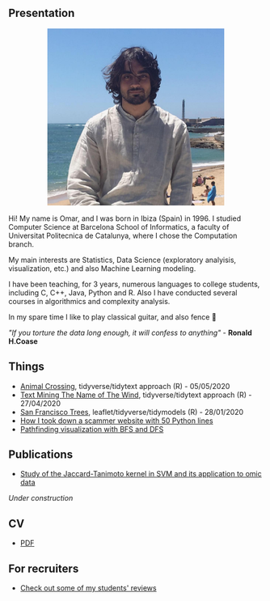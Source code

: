 ## Presentation
<p align="center">
    <img width="350" height="350" src="posts/images/avatar.bmp">
</p>

Hi! My name is Omar, and I was born in Ibiza (Spain) in 1996.
I studied Computer Science at Barcelona School of Informatics, a faculty of Universitat Politecnica de Catalunya, where I chose the Computation branch.

My main interests are Statistics, Data Science (exploratory analyisis, visualization, etc.) and also Machine Learning modeling.

I have been teaching, for 3 years, numerous languages to college students, including C, C++, Java, Python and R. Also I have conducted several courses in algorithmics and complexity analysis.

In my spare time I like to play classical guitar, and also fence 🤺

*"If you torture the data long enough, it will confess to anything"* - **Ronald H.Coase**

## Things
- [Animal Crossing](https://norhther.github.io/blog/posts/acrossing.html), tidyverse/tidytext approach (R) - 05/05/2020
- [Text Mining The Name of The Wind](https://norhther.github.io/blog/posts/notw.html), tidyverse/tidytext approach (R) - 27/04/2020
- [San Francisco Trees](https://norhther.github.io/blog/posts/sf_trees.html), 
leaflet/tidyverse/tidymodels (R) - 28/01/2020
- [How I took down a scammer website with 50 Python lines](https://github.com/norhther/VSScammers)
- [Pathfinding visualization with BFS and DFS](https://www.youtube.com/watch?v=aFjs4Scljxo&ab_channel=Norhther)

## Publications
- [Study of the Jaccard-Tanimoto kernel in SVM and its application to omic data](https://upcommons.upc.edu/handle/2117/361192)

*Under construction* 

## CV
- [PDF](https://norhther.github.io/blog/OmarLopezRubioResume.pdf)

## For recruiters
- [Check out some of my students' reviews](https://www.tusclasesparticulares.com/profesores/omar-lopez-rubio/opiniones)
